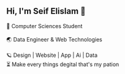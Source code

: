 ## Hi, I'm Seif Elislam 💫 </br> 
🧠 Computer Sciences Student </br>  
🌏 Data Engineer & Web Technologies </br>    
🪐 Design | Website | App | Ai | Data </br>
⏳ Make every things degital that's my pation </br>    
